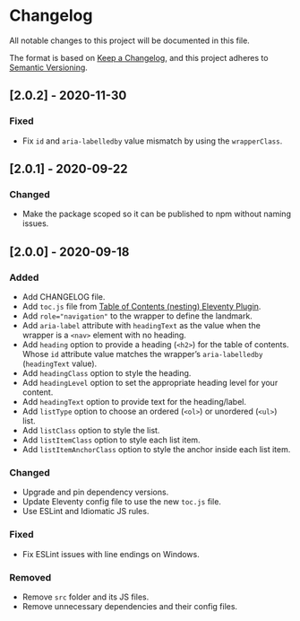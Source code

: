 # Changelog

All notable changes to this project will be documented in this file.

The format is based on [Keep a Changelog](https://keepachangelog.com/en/1.1.0/), and this project adheres to [Semantic Versioning](https://semver.org/spec/v2.0.0.html).

## [2.0.2] - 2020-11-30

### Fixed

- Fix `id` and `aria-labelledby` value mismatch by using the `wrapperClass`.

## [2.0.1] - 2020-09-22

### Changed

- Make the package scoped so it can be published to npm without naming issues.

## [2.0.0] - 2020-09-18

### Added

- Add CHANGELOG file.
- Add `toc.js` file from [Table of Contents (nesting) Eleventy Plugin](https://github.com/JordanShurmer/eleventy-plugin-toc).
- Add `role="navigation"` to the wrapper to define the landmark.
- Add `aria-label` attribute with `headingText` as the value when the wrapper is a `<nav>` element with no heading.
- Add `heading` option to provide a heading (`<h2>`) for the table of contents. Whose `id` attribute value matches the wrapper’s `aria-labelledby` (`headingText` value).
- Add `headingClass` option to style the heading.
- Add `headingLevel` option to set the appropriate heading level for your content.
- Add `headingText` option to provide text for the heading/label.
- Add `listType` option to choose an ordered (`<ol>`) or unordered (`<ul>`) list.
- Add `listClass` option to style the list.
- Add `listItemClass` option to style each list item.
- Add `listItemAnchorClass` option to style the anchor inside each list item.

### Changed

- Upgrade and pin dependency versions.
- Update Eleventy config file to use the new `toc.js` file.
- Use ESLint and Idiomatic JS rules.

### Fixed

- Fix ESLint issues with line endings on Windows.

### Removed

- Remove `src` folder and its JS files.
- Remove unnecessary dependencies and their config files.